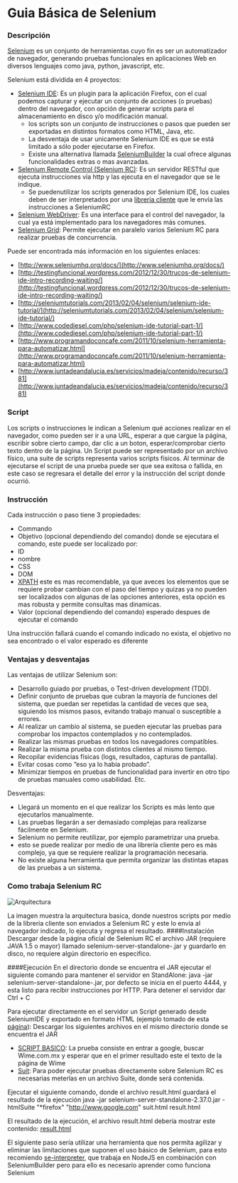 Guia Básica de Selenium
============

### Descripción
[Selenium](http://www.seleniumhq.org/ "Selenium") es un conjunto de herramientas cuyo fin es ser un automatizador de navegador, generando pruebas funcionales en aplicaciones Web en diversos lenguajes como java, python, javascript, etc.

Selenium está dividida en 4 proyectos:
* [Selenium IDE](http://docs.seleniumhq.org/projects/ide/): Es un plugin para la aplicación Firefox, con el cual podemos capturar y ejecutar un conjunto de acciones (o pruebas) dentro del navegador, con opción de generar scripts para el almacenamiento en disco y/o modificación manual.
  * los scripts son un conjunto de instrucciones o pasos que pueden ser exportadas en distintos formatos como HTML, Java, etc.
  * La desventaja de usar unicamente Selenium IDE es que se está limitado a sólo poder ejecutarse en Firefox.
  * Existe una alternativa llamada [SeleniumBuilder](http://sebuilder.github.io/se-builder/) la cual ofrece algunas funcionalidades extras o mas avanzadas.
* [Selenium Remote Control (Selenium RC)](http://docs.seleniumhq.org/projects/remote-control/): Es un servidor RESTful que ejecuta instrucciones vía http y las ejecuta en el navegador que se le indique.
  * Se puedenutilizar los scripts generados por Selenium IDE, los cuales deben de ser interpretados por una [librería cliente](https://github.com/search?q=selenium+rc&type=Repositories&ref=searchresults) que le envía las instrucciones a SeleniumRC
* [Selenium WebDriver](http://docs.seleniumhq.org/projects/webdriver/): Es una interface para el control del navegador, la cual ya está implementado para los navegadores más comunes.
* [Selenium Grid](http://docs.seleniumhq.org/projects/webdriver/): Permite ejecutar en paralelo varios Selenium RC para realizar pruebas de concurrencia.

Puede ser encontrada más información en los siguientes enlaces:
 * [http://www.seleniumhq.org/docs/](http://www.seleniumhq.org/docs/)
 * [http://testingfuncional.wordpress.com/2012/12/30/trucos-de-selenium-ide-intro-recording-waiting/](http://testingfuncional.wordpress.com/2012/12/30/trucos-de-selenium-ide-intro-recording-waiting/)
 * [http://seleniumtutorials.com/2013/02/04/selenium/selenium-ide-tutorial/](http://seleniumtutorials.com/2013/02/04/selenium/selenium-ide-tutorial/)
 * [http://www.codediesel.com/php/selenium-ide-tutorial-part-1/](http://www.codediesel.com/php/selenium-ide-tutorial-part-1/)
 * [http://www.programandoconcafe.com/2011/10/selenium-herramienta-para-automatizar.html](http://www.programandoconcafe.com/2011/10/selenium-herramienta-para-automatizar.html)
 * [http://www.juntadeandalucia.es/servicios/madeja/contenido/recurso/381](http://www.juntadeandalucia.es/servicios/madeja/contenido/recurso/381)

### Script
Los scripts o instrucciones le indican a Selenium qué acciones realizar en el navegador, como pueden ser ir a una URL, esperar a que cargue la página, escribir sobre cierto campo, dar clic a un boton, esperar/comprobar cierto texto dentro de la página.
Un Script puede ser representado por un archivo físico, una suite de scripts representa varios scripts físicos. Al terminar de ejecutarse el script de una prueba puede ser que sea exitosa o fallida, en este caso se regresara el detalle del error y la instrucción del script donde ocurrió.

### Instrucción
Cada instrucción o paso tiene 3 propiedades:
 * Commando
 * Objetivo (opcional dependiendo del comando) donde se ejecutara el comando, este puede ser localizado por:
  * ID
  * nombre
  * CSS
  * DOM
  * [XPATH](http://www.w3.org/TR/xpath/) este es mas recomendable, ya que aveces los elementos que se requiere probar cambian con el paso del tiempo y quizas ya no pueden ser localizados con algunas de las opciones anteriores, esta opción es mas robusta y permite consultas mas dinamicas.
 * Valor (opcional dependiendo del comando) esperado despues de ejecutar el comando

Una instrucción fallará cuando el comando indicado no exista, el objetivo no sea encontrado o el valor esperado es diferente

### Ventajas y desventajas
Las ventajas de utilizar Selenium son:
 * Desarrollo guiado por pruebas, o Test-driven development (TDD).
 * Definir conjunto de pruebas que cubran la mayoría de funciones del sistema, que puedan ser repetidas la cantidad de veces que sea, siguiendo los mismos pasos, evitando trabajo manual o susceptible a errores.
 * Al realizar un cambio al sistema, se pueden ejecutar las pruebas para comprobar los impactos contemplados y no contemplados.
 * Realizar las mismas pruebas en todos los navegadores compatibles.
 * Realizar la misma prueba con distintos clientes al mismo tiempo.
 * Recopilar evidencias físicas (logs, resultados, capturas de pantalla).
 * Evitar cosas como “eso ya lo habia probado”.
 * Minimizar tiempos en pruebas de funcionalidad para invertir en otro tipo de pruebas manuales como usabilidad.
Etc.

Desventajas:
 * Llegará un momento en el que realizar los Scripts es más lento que ejecutarlos manualmente.
 * Las pruebas llegarán a ser demasiado complejas para realizarse fácilmente en Selenium.
 * Selenium no permite reutilizar, por ejemplo parametrizar una prueba.
  * esto se puede realizar por medio de una librería cliente pero es más complejo, ya que se requiere realizar la programación necesaria.
 * No existe alguna herramienta que permita organizar las distintas etapas de las pruebas a un sistema.

### Como trabaja Selenium RC
![Arquitectura](http://www.seleniumhq.org/docs/_images/chapt5_img01_Architecture_Diagram_Simple.png)

La imagen muestra la arquitectura basica, donde nuestros scripts por medio de la libreria cliente son enviados a Selenium RC y este lo envia al navegador indicado, lo ejecuta y regresa el resultado.
####Instalación
Descargar desde la página oficial de Selenium RC el archivo JAR (requiere JAVA 1.5 o mayor) llamado selenium-server-standalone-<version-number>.jar y guardarlo en disco, no requiere algún directorio en especifico.

####Ejecución
En el directorio donde se encuentra el JAR ejecutar el siguiente comando para mantener el servidor en StandAlone:
java -jar selenium-server-standalone-<version-number>.jar, por defecto se inicia en el puerto 4444, y esta listo para recibir instrucciones por HTTP.
Para detener el servidor dar Ctrl + C

Para ejecutar directamente en el servidor un Script generado desde SeleniumIDE y exportado en formato HTML (ejemplo tomado de esta [página](http://www.jadeliquid.com/blogs/2011/running-selenium-tests-from-the-command-line.php)):
Descargar los siguientes archivos en el mismo directorio donde se encuentra el JAR 
 * [SCRIPT BASICO](https://raw.github.com/fdeandao/guiaselenium/master/script_basico.html): La prueba consiste en entrar a google, buscar Wime.com.mx y esperar que en el primer resultado este el texto de la página de Wime
 * [Suit](https://raw.github.com/fdeandao/guiaselenium/master/suit.html): Para poder ejecutar pruebas directamente sobre Selenium RC es necesarias meterlas en un archivo Suite, donde será contenida.
 
Ejecutar el siguiente comando, donde el archivo result.html guardará el resultado de la ejecución
java -jar selenium-server-standalone-2.37.0.jar -htmlSuite "*firefox" "http://www.google.com" suit.html result.html

El resultado de la ejecución, el archivo result.html debería mostrar este contenido:
[result.html](http://htmlpreview.github.io/?https://github.com/fdeandao/guiaselenium/blob/master/result.html)

El siguiente paso sería utilizar una herramienta que nos permita agilizar y eliminar las limitaciones que suponen el uso básico de Selenium, para esto recomiendo [se-interpreter](https://github.com/Zarkonnen/se-interpreter), que trabaja en NodeJS en combinación con SeleniumBuilder pero para ello es necesarío aprender como funciona Selenium
